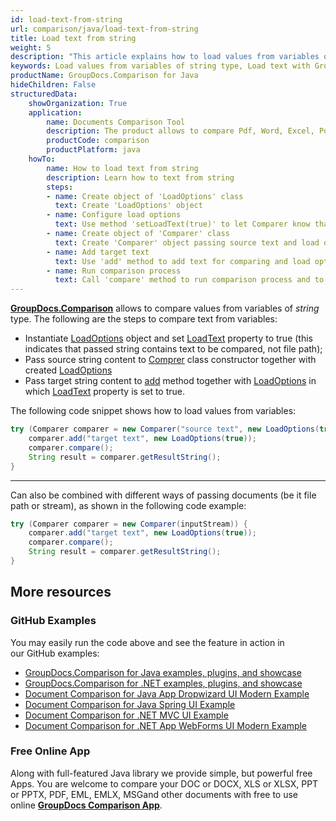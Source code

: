 ```yaml
---
id: load-text-from-string
url: comparison/java/load-text-from-string
title: Load text from string
weight: 5
description: "This article explains how to load values from variables of string type when using GroupDocs.Comparison for Java."
keywords: Load values from variables of string type, Load text with GroupDocs.Comparison
productName: GroupDocs.Comparison for Java
hideChildren: False
structuredData:
    showOrganization: True
    application:
        name: Documents Comparison Tool
        description: The product allows to compare Pdf, Word, Excel, PowerPoint, AutoCad, Image, Code and much more file formats. Comparison API also supports accepting or rejecting changes, extracting document information and generating comparison report
        productCode: comparison
        productPlatform: java
    howTo:
        name: How to load text from string
        description: Learn how to text from string
        steps:
        - name: Create object of 'LoadOptions' class
          text: Create 'LoadOptions' object
        - name: Configure load options
          text: Use method 'setLoadText(true)' to let Comparer know that the constructor argument will be source text
        - name: Create object of 'Comparer' class
          text: Create 'Comparer' object passing source text and load options as a constructor arguments
        - name: Add target text
          text: Use 'add' method to add text for comparing and load options
        - name: Run comparison process
          text: Call 'compare' method to run comparison process and to get path of the result document
---
```

[**GroupDocs.Comparison**](https://products.groupdocs.com/comparison/java) allows to compare values from variables of *string* type.
The following are the steps to compare text from variables:

* Instantiate [LoadOptions](https://apireference.groupdocs.com/comparison/java/com.groupdocs.comparison.options.load/LoadOptions) object and set [LoadText](https://apireference.groupdocs.com/comparison/java/com.groupdocs.comparison.options.load/LoadOptions#setLoadText(boolean)) property to true (this indicates that passed string contains text to be compared, not file path);
* Pass source string content to [Comprer](https://apireference.groupdocs.com/comparison/java/com.groupdocs.comparison/Comparer) class constructor together with created [LoadOptions](https://apireference.groupdocs.com/comparison/java/com.groupdocs.comparison.options.load/LoadOptions)
* Pass target string content to [add](https://apireference.groupdocs.com/comparison/java/com.groupdocs.comparison/Comparer#add(java.lang.String,%20com.groupdocs.comparison.options.load.LoadOptions)) method together with [LoadOptions](https://apireference.groupdocs.com/comparison/java/com.groupdocs.comparison.options.load/LoadOptions) in which [LoadText](https://apireference.groupdocs.com/comparison/java/com.groupdocs.comparison.options.load/LoadOptions#setLoadText(boolean)) property is set to true.

The following code snippet shows how to load values from variables:
```java
try (Comparer comparer = new Comparer("source text", new LoadOptions(true))) {
    comparer.add("target text", new LoadOptions(true));
    comparer.compare();
    String result = comparer.getResultString();
}
```
---

Can also be combined with different ways of passing documents (be it file path or stream), as shown in the following code example:
```java
try (Comparer comparer = new Comparer(inputStream)) {
    comparer.add("target text", new LoadOptions(true));
    comparer.compare();
    String result = comparer.getResultString();
}
```

## More resources

### GitHub Examples
You may easily run the code above and see the feature in action in our GitHub examples:

*   [GroupDocs.Comparison for Java examples, plugins, and showcase](https://github.com/groupdocs-comparison/GroupDocs.Comparison-for-Java)
*   [GroupDocs.Comparison for .NET examples, plugins, and showcase](https://github.com/groupdocs-comparison/GroupDocs.Comparison-for-.NET)
*   [Document Comparison for Java App Dropwizard UI Modern Example](https://github.com/groupdocs-comparison/GroupDocs.Comparison-for-Java-Dropwizard)
*   [Document Comparison for Java Spring UI Example](https://github.com/groupdocs-comparison/GroupDocs.Comparison-for-Java-Spring)
*   [Document Comparison for .NET MVC UI Example](https://github.com/groupdocs-comparison/GroupDocs.Comparison-for-.NET-MVC)
*   [Document Comparison for .NET App WebForms UI Modern Example](https://github.com/groupdocs-comparison/GroupDocs.Comparison-for-.NET-WebForms)


### Free Online App
Along with full-featured Java library we provide simple, but powerful free Apps.
You are welcome to compare your DOC or DOCX, XLS or XLSX, PPT or PPTX, PDF, EML, EMLX, MSGand other documents with free to use online **[GroupDocs Comparison App](https://products.groupdocs.app/comparison)**.
